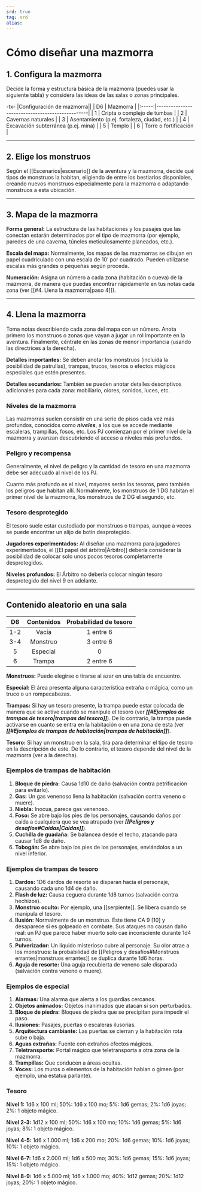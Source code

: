 ```yaml
---
srd: true
tag: srd
alias: 
---
```

# Cómo diseñar una mazmorra 
## 1. Configura la mazmorra

Decide la forma y estructura básica de la mazmorra (puedes usar la siguiente tabla) y considera las ideas de las salas o zonas principales.

-tx-
|Configuración de mazmorra||
|   D6  |   Mazmorra                                      |
|:-----:|-------------------------------------------------|
|    1  |   Cripta o complejo de tumbas                   |
|    2  |   Cavernas naturales                            |
|    3  |   Asentamiento (p.ej. fortaleza, ciudad, etc.)  |
|    4  |   Excavación subterránea (p.ej. mina)           |
|    5  |   Templo                                        |
|    6  |   Torre o fortificación                         |

---
## 2. Elige los monstruos

Según el [[Escenarios|escenario]] de la aventura y la mazmorra, decide qué tipos de monstruos la habitan, eligiendo de entre los bestiarios disponibles, creando nuevos monstruos especialmente para la mazmorra o adaptando monstruos a esta ubicación.

---
## 3. Mapa de la mazmorra

**Forma general:** La estructura de las habitaciones y los pasajes que las conectan estarán determinados por el tipo de mazmorra (por ejemplo, paredes de una caverna, túneles meticulosamente planeados, etc.).

**Escala del mapa:** Normalmente, los mapas de las mazmorras se dibujan en papel cuadriculado con una escala de 10’ por cuadrado. Pueden utilizarse escalas más grandes o pequeñas según proceda.

**Numeración:** Asigna un número a cada zona (habitación o cueva) de la mazmorra, de manera que puedas encontrar rápidamente en tus notas cada zona (ver [[#4. Llena la mazmorra|paso 4]]).

---
## 4. Llena la mazmorra

Toma notas describiendo cada zona del mapa con un número. Anota primero los monstruos o zonas que vayan a jugar un rol importante en la aventura. Finalmente, céntrate en las zonas de menor importancia (usando las directrices a la derecha).

**Detalles importantes:** Se deben anotar los monstruos (incluida la posibilidad de patrullas), trampas, trucos, tesoros o efectos mágicos especiales que estén presentes.

**Detalles secundarios:** También se pueden anotar detalles descriptivos adicionales para cada zona: mobiliario, olores, sonidos, luces, etc.

### Niveles de la mazmorra

Las mazmorras suelen consistir en una serie de pisos cada vez más profundos, conocidos como **_niveles_**, a los que se accede mediante escaleras, trampillas, fosos, etc. Los PJ comienzan por el primer nivel de la mazmorra y avanzan descubriendo el acceso a niveles más profundos.

### Peligro y recompensa

Generalmente, el nivel de peligro y la cantidad de tesoro en una mazmorra debe ser adecuado al nivel de los PJ.

Cuanto más profundo es el nivel, mayores serán los tesoros, pero también los peligros que habitan allí. Normalmente, los monstruos de 1 DG habitan el primer nivel de la mazmorra, los monstruos de 2 DG el segundo, etc.

### Tesoro desprotegido

El tesoro suele estar custodiado por monstruos o trampas, aunque a veces se puede encontrar un alijo de botín desprotegido.

**Jugadores experimentados:** Al diseñar una mazmorra para jugadores experimentados, el [[El papel del árbitro|Árbitro]] debería considerar la posibilidad de colocar solo unos pocos tesoros completamente desprotegidos.

**Niveles profundos:** El Árbitro no debería colocar ningún tesoro desprotegido del nivel 9 en adelante.

---
## Contenido aleatorio en una sala

|    D6  |   Contenidos  |   Probabilidad de tesoro  |
|:------:|:-------------:|:-------------------------:|
|   1-2  |      Vacía    |          1 entre 6        |
|   3-4  |    Monstruo   |          3 entre 6        |
|    5   |    Especial   |              0            |
|    6   |     Trampa    |          2 entre 6        |

**Monstruos:** Puede elegirse o tirarse al azar en una tabla de encuentro.

**Especial:** El área presenta alguna característica extraña o mágica, como un truco o un rompecabezas.

**Trampas:** Si hay un tesoro presente, la trampa puede estar colocada de manera que se active cuando se manipule el tesoro (ver **_[[#Ejemplos de trampas de tesoro|trampas del tesoro]]_**). De lo contrario, la trampa puede activarse en cuanto se entra en la habitación o en una zona de esta (ver **_[[#Ejemplos de trampas de habitación|trampas de habitación]]_**).

**Tesoro:** Si hay un monstruo en la sala, tira para determinar el tipo de tesoro en la descripción de este. De lo contrario, el tesoro depende del nivel de la mazmorra (ver a la derecha).

### Ejemplos de trampas de habitación

1.  **Bloque de piedra:** Causa 1d10 de daño (salvación contra petrificación para evitarlo).
2.  **Gas:** Un gas venenoso llena la habitación (salvación contra veneno o muere).
3.  **Niebla:** Inocua, parece gas venenoso.
4.  **Foso:** Se abre bajo los pies de los personajes, causando daños por caída a cualquiera que se vea atrapado (ver **_[[Peligros y desafíos#Caídas|Caídas]]_**).
5.  **Cuchilla de guadaña:** Se balancea desde el techo, atacando para causar 1d8 de daño.
6.  **Tobogán:** Se abre bajo los pies de los personajes, enviándolos a un nivel inferior.

### Ejemplos de trampas de tesoro

1.  **Dardos:** 1D6 dardos de resorte se disparan hacia el personaje, causando cada uno 1d4 de daño.
2.  **Flash de luz:** Causa ceguera durante 1d8 turnos (salvación contra hechizos).
3.  **Monstruo oculto:** Por ejemplo, una [[serpiente]]. Se libera cuando se manipula el tesoro.
4.  **Ilusión:** Normalmente de un monstruo. Este tiene CA 9 [10] y desaparece si es golpeado en combate. Sus ataques no causan daño real: un PJ que parece haber muerto solo cae inconsciente durante 1d4 turnos.
5.  **Pulverizador:** Un líquido misterioso cubre al personaje. Su olor atrae a los monstruos: la probabilidad de [[Peligros y desafíos#Monstruos errantes|monstruos errantes]] se duplica durante 1d6 horas.
6.  **Aguja de resorte:** Una aguja recubierta de veneno sale disparada (salvación contra veneno o muere).

### Ejemplos de especial

1.  **Alarmas:** Una alarma que alerta a los guardias cercanos.
2.  **Objetos animados:** Objetos inanimados que atacan si son perturbados.
3.  **Bloque de piedra:** Bloques de piedra que se precipitan para impedir el paso.
4.  **Ilusiones:** Pasajes, puertas o escaleras ilusorias.
5.  **Arquitectura cambiante:** Las puertas se cierran y la habitación rota sube o baja.
6.  **Aguas extrañas:** Fuente con extraños efectos mágicos.
7.  **Teletransporte:** Portal mágico que teletransporta a otra zona de la mazmorra.
8.  **Trampillas:** Que conducen a áreas ocultas.
9.  **Voces:** Los muros o elementos de la habitación hablan o gimen (por ejemplo, una estatua parlante).

### Tesoro

**Nivel 1:** 1d6 x 100 ml; 50%: 1d6 x 100 mo; 5%: 1d6 gemas; 2%: 1d6 joyas; 2%: 1 objeto mágico.

**Nivel 2-3:** 1d12 x 100 ml; 50%: 1d6 x 100 mo; 10%: 1d6 gemas; 5%: 1d6 joyas; 8%: 1 objeto mágico.

**Nivel 4-5:** 1d6 x 1.000 ml; 1d6 x 200 mo; 20%: 1d6 gemas; 10%: 1d6 joyas; 10%: 1 objeto mágico.

**Nivel 6-7:** 1d6 x 2.000 ml; 1d6 x 500 mo; 30%: 1d6 gemas; 15%: 1d6 joyas; 15%: 1 objeto mágico.

**Nivel 8-9:** 1d6 x 5.000 ml; 1d6 x 1.000 mo; 40%: 1d12 gemas; 20%: 1d12 joyas; 20%: 1 objeto mágico.